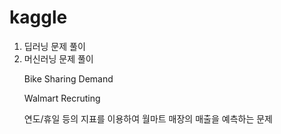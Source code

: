 # kaggle
1. 딥러닝 문제 풀이 
2. 머신러닝 문제 풀이
  <ol>Bike Sharing Demand</ol>
  <ol>Walmart Recruting </ol>
    <ul>연도/휴일 등의 지표를 이용하여 월마트 매장의 매출을 예측하는 문제</ul>
